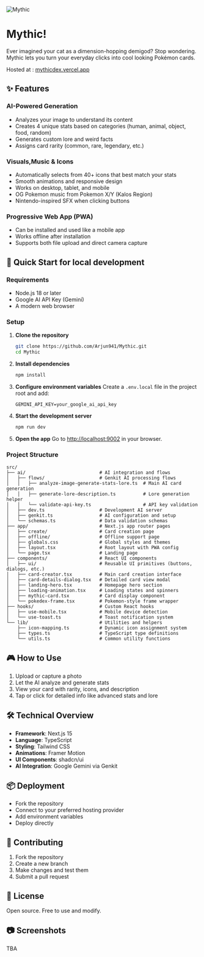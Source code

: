 
![Mythic](https://i.ibb.co/fK8761f/image.png)


# Mythic!

Ever imagined your cat as a dimension-hopping demigod? Stop wondering. Mythic lets you turn your everyday clicks into cool looking Pokémon cards.

Hosted at : [mythicdex.vercel.app](https://i.ibb.co/fK8761f/image.png)


## ✨ Features

### AI-Powered Generation

* Analyzes your image to understand its content
* Creates 4 unique stats based on categories (human, animal, object, food, random)
* Generates custom lore and weird facts
* Assigns card rarity (common, rare, legendary, etc.)

### Visuals,Music & Icons

* Automatically selects from 40+ icons that best match your stats
* Smooth animations and responsive design
* Works on desktop, tablet, and mobile
* OG Pokemon music from Pokemon X/Y (Kalos Region)
* Nintendo-inspired SFX when clicking buttons

### Progressive Web App (PWA)

* Can be installed and used like a mobile app
* Works offline after installation
* Supports both file upload and direct camera capture


## 🚀 Quick Start for local development

### Requirements

* Node.js 18 or later
* Google AI API Key (Gemini)
* A modern web browser

### Setup

1. **Clone the repository**

   ```bash
   git clone https://github.com/Arjun941/Mythic.git
   cd Mythic
   ```

2. **Install dependencies**

   ```bash
   npm install
   ```

3. **Configure environment variables**
   Create a `.env.local` file in the project root and add:

   ```env
   GEMINI_API_KEY=your_google_ai_api_key
   ```

4. **Start the development server**

   ```bash
   npm run dev
   ```

5. **Open the app**
   Go to [http://localhost:9002](http://localhost:9002) in your browser.

### Project Structure

```
src/
├── ai/                           # AI integration and flows
│   ├── flows/                    # Genkit AI processing flows
│   │   ├── analyze-image-generate-stats-lore.ts  # Main AI card generation
│   │   ├── generate-lore-description.ts          # Lore generation helper
│   │   └── validate-api-key.ts                   # API key validation
│   ├── dev.ts                    # Development AI server
│   ├── genkit.ts                 # AI configuration and setup
│   └── schemas.ts                # Data validation schemas
├── app/                          # Next.js app router pages
│   ├── create/                   # Card creation page
│   ├── offline/                  # Offline support page
│   ├── globals.css               # Global styles and themes
│   ├── layout.tsx                # Root layout with PWA config
│   └── page.tsx                  # Landing page
├── components/                   # React UI components
│   ├── ui/                       # Reusable UI primitives (buttons, dialogs, etc.)
│   ├── card-creator.tsx          # Main card creation interface
│   ├── card-details-dialog.tsx   # Detailed card view modal
│   ├── landing-hero.tsx          # Homepage hero section
│   ├── loading-animation.tsx     # Loading states and spinners
│   ├── mythic-card.tsx           # Card display component
│   └── pokedex-frame.tsx         # Pokemon-style frame wrapper
├── hooks/                        # Custom React hooks
│   ├── use-mobile.tsx            # Mobile device detection
│   └── use-toast.ts              # Toast notification system
└── lib/                          # Utilities and helpers
    ├── icon-mapping.ts           # Dynamic icon assignment system
    ├── types.ts                  # TypeScript type definitions
    └── utils.ts                  # Common utility functions
```


## 🎮 How to Use

1. Upload or capture a photo
2. Let the AI analyze and generate stats
3. View your card with rarity, icons, and description
4. Tap or click for detailed info like advanced stats and lore



## 🛠️ Technical Overview

* **Framework**: Next.js 15
* **Language**: TypeScript
* **Styling**: Tailwind CSS
* **Animations**: Framer Motion
* **UI Components**: shadcn/ui
* **AI Integration**: Google Gemini via Genkit


## 📦 Deployment

* Fork the repository
* Connect to your preferred hosting provider
* Add environment variables
* Deploy directly

## 🤝 Contributing

1. Fork the repository
2. Create a new branch
3. Make changes and test them
4. Submit a pull request


## 📄 License

Open source. Free to use and modify.

## 📷 Screenshots
TBA
